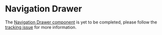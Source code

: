 # Navigation Drawer

The [Navigation Drawer component](https://material.io/go/design-navigation-drawer) is yet to be completed, please follow the [tracking issue](https://github.com/material-components/material-components-ios/issues/3552) for more information.

